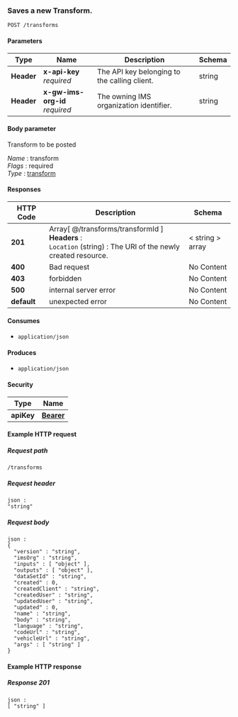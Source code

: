 
<a name="post_transform"></a>
### Saves a new Transform.
```
POST /transforms
```


#### Parameters

|Type|Name|Description|Schema|
|---|---|---|---|
|**Header**|**x-api-key**  <br>*required*|The API key belonging to the calling client.|string|
|**Header**|**x-gw-ims-org-id**  <br>*required*|The owning IMS organization identifier.|string|


#### Body parameter
Transform to be posted

*Name* : transform  
*Flags* : required  
*Type* : [transform](../definitions/transform.md#transform)


#### Responses

|HTTP Code|Description|Schema|
|---|---|---|
|**201**|Array[ @/transforms/transformId ]  <br>**Headers** :   <br>`Location` (string) : The URI of the newly created resource.|< string > array|
|**400**|Bad request|No Content|
|**403**|forbidden|No Content|
|**500**|internal server error|No Content|
|**default**|unexpected error|No Content|


#### Consumes

* `application/json`


#### Produces

* `application/json`


#### Security

|Type|Name|
|---|---|
|**apiKey**|**[Bearer](security.md#bearer)**|


#### Example HTTP request

##### Request path
```
/transforms
```


##### Request header
```
json :
"string"
```


##### Request body
```
json :
{
  "version" : "string",
  "imsOrg" : "string",
  "inputs" : [ "object" ],
  "outputs" : [ "object" ],
  "dataSetId" : "string",
  "created" : 0,
  "createdClient" : "string",
  "createdUser" : "string",
  "updatedUser" : "string",
  "updated" : 0,
  "name" : "string",
  "body" : "string",
  "language" : "string",
  "codeUrl" : "string",
  "vehicleUrl" : "string",
  "args" : [ "string" ]
}
```


#### Example HTTP response

##### Response 201
```
json :
[ "string" ]
```



